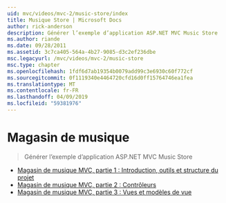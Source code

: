 ```yaml
---
uid: mvc/videos/mvc-2/music-store/index
title: Musique Store | Microsoft Docs
author: rick-anderson
description: Générer l’exemple d’application ASP.NET MVC Music Store
ms.author: riande
ms.date: 09/28/2011
ms.assetid: 3c7ca405-564a-4b27-9085-d3c2ef236dbe
msc.legacyurl: /mvc/videos/mvc-2/music-store
msc.type: chapter
ms.openlocfilehash: 1fdf6d7ab19354b0079add99c3e6930c60f772cf
ms.sourcegitcommit: 0f1119340e4464720cfd16d0ff15764746ea1fea
ms.translationtype: MT
ms.contentlocale: fr-FR
ms.lasthandoff: 04/09/2019
ms.locfileid: "59381976"
---
```

# <a name="music-store"></a>Magasin de musique

> Générer l’exemple d’application ASP.NET MVC Music Store


- [Magasin de musique MVC, partie 1 : Introduction, outils et structure du projet](mvc-music-store-part-1-intro-tools-and-project-structure.md)
- [Magasin de musique MVC, partie 2 : Contrôleurs](mvc-music-store-part-2-controllers.md)
- [Magasin de musique MVC, partie 3 : Vues et modèles de vue](mvc-music-store-part-3-views-and-viewmodels.md)
